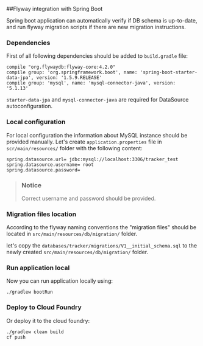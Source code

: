 ##Flyway integration with Spring Boot

Spring boot application can automatically verify if DB schema is up-to-date, and run flyway migration scripts if there are new migration instructions. 

### Dependencies

First of all following dependencies should be added to `build.gradle` file:

    compile "org.flywaydb:flyway-core:4.2.0"
    compile group: 'org.springframework.boot', name: 'spring-boot-starter-data-jpa', version: '1.5.9.RELEASE'
    compile group: 'mysql', name: 'mysql-connector-java', version: '5.1.13'

`starter-data-jpa` and `mysql-connector-java` are required for DataSource autoconfiguration.

### Local configuration

For local configuration the information about MySQL instance should be provided manually. Let's create `application.properties` file in `scr/main/resources/` folder with the following content:

	spring.datasource.url= jdbc:mysql://localhost:3306/tracker_test
	spring.datasource.username= root
	spring.datasource.password=
	
>
>### Notice
>Correct username and password should be provided. 

### Migration files location
According to the flyway naming conventions the "migration files" should be located in `src/main/resources/db/migration/` folder.

let's copy the `databases/tracker/migrations/V1__initial_schema.sql` to the newly created `src/main/resources/db/migration/` folder. 

### Run application local
Now you can run application locally using:

	./gradlew bootRun
	
### Deploy to Cloud Foundry
Or deploy it to the cloud foundry:

	./gradlew clean build
	cf push